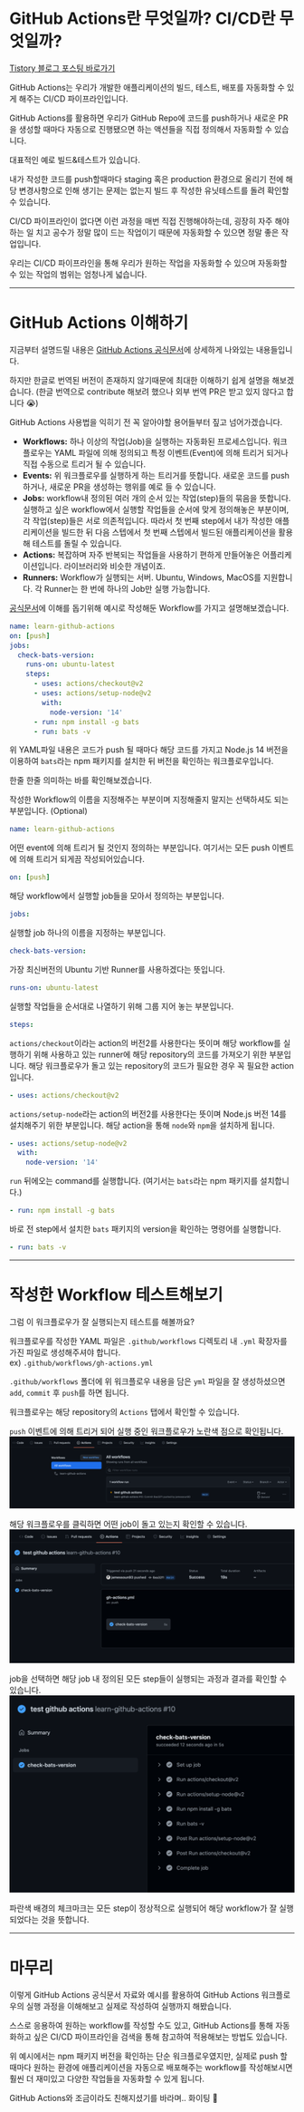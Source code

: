 # GitHub Actions란 무엇일까? CI/CD란 무엇일까?

[Tistory 블로그 포스팅 바로가기](https://seunghyunson.tistory.com/14)

GitHub Actions는 우리가 개발한 애플리케이션의 빌드, 테스트, 배포를 자동화할 수 있게 해주는 CI/CD 파이프라인입니다.

GitHub Actions를 활용하면 우리가 GitHub Repo에 코드를 push하거나 새로운 PR을 생성할 때마다 자동으로 진행됐으면 하는 액션들을 직접 정의해서 자동화할 수 있습니다.

대표적인 예로 빌드&테스트가 있습니다.

내가 작성한 코드를 push할때마다 staging 혹은 production 환경으로 올리기 전에 해당 변경사항으로 인해 생기는 문제는 없는지 빌드 후 작성한 유닛테스트를 돌려 확인할 수 있습니다.

CI/CD 파이프라인이 없다면 이런 과정을 매번 직접 진행해야하는데, 굉장히 자주 해야 하는 일 치고 공수가 정말 많이 드는 작업이기 때문에 자동화할 수 있으면 정말 좋은 작업입니다.

우리는 CI/CD 파이프라인을 통해 우리가 원하는 작업을 자동화할 수 있으며 자동화할 수 있는 작업의 범위는 엄청나게 넓습니다.

---

# GitHub Actions 이해하기

지금부터 설명드릴 내용은 [GitHub Actions 공식문서](https://docs.github.com/en/actions/learn-github-actions/understanding-github-actions)에 상세하게 나와있는 내용들입니다.  

하지만 한글로 번역된 버전이 존재하지 않기때문에 최대한 이해하기 쉽게 설명을 해보겠습니다. (한글 번역으로 contribute 해보려 했으나 외부 번역 PR은 받고 있지 않다고 합니다 😭)

GitHub Actions 사용법을 익히기 전 꼭 알아야할 용어들부터 짚고 넘어가겠습니다.

* **Workflows:** 하나 이상의 작업(Job)을 실행하는 자동화된 프로세스입니다. 워크플로우는 YAML 파일에 의해 정의되고 특정 이벤트(Event)에 의해 트리거 되거나 직접 수동으로 트리거 될 수 있습니다.
* **Events:** 위 워크플로우를 실행하게 하는 트리거를 뜻합니다. 새로운 코드를 push하거나, 새로운 PR을 생성하는 행위를 예로 들 수 있습니다.
* **Jobs:** workflow내 정의된 여러 개의 순서 있는 작업(step)들의 묶음을 뜻합니다. 실행하고 싶은 workflow에서 실행할 작업들을 순서에 맞게 정의해놓은 부분이며, 각 작업(step)들은 서로 의존적입니다. 따라서 첫 번째 step에서 내가 작성한 애플리케이션을 빌드한 뒤 다음 스텝에서 첫 번째 스텝에서 빌드된 애플리케이션을 활용해 테스트를 돌릴 수 있습니다.
* **Actions:** 복잡하며 자주 반복되는 작업들을 사용하기 편하게 만들어놓은 어플리케이션입니다. 라이브러리와 비슷한 개념이죠.
* **Runners:** Workflow가 실행되는 서버. Ubuntu, Windows, MacOS를 지원합니다. 각 Runner는 한 번에 하나의 Job만 실행 가능합니다.

[공식문서](https://docs.github.com/en/actions/learn-github-actions/understanding-github-actions)에 이해를 돕기위해 예시로 작성해둔 Workflow를 가지고 설명해보겠습니다.

```yaml
name: learn-github-actions
on: [push]
jobs:
  check-bats-version:
    runs-on: ubuntu-latest
    steps:
      - uses: actions/checkout@v2
      - uses: actions/setup-node@v2
        with:
          node-version: '14'
      - run: npm install -g bats
      - run: bats -v
```

위 YAML파일 내용은 코드가 push 될 때마다 해당 코드를 가지고 Node.js 14 버전을 이용하여 `bats`라는 npm 패키지를 설치한 뒤 버전을 확인하는 워크플로우입니다.

한줄 한줄 의미하는 바를 확인해보겠습니다.

작성한 Workflow의 이름을 지정해주는 부분이며 지정해줄지 말지는 선택하셔도 되는 부분입니다. (Optional)
```yaml
name: learn-github-actions
```

어떤 event에 의해 트리거 될 것인지 정의하는 부분입니다. 여기서는 모든 push 이벤트에 의해 트리거 되게끔 작성되어있습니다.
```yaml
on: [push]
```

해당 workflow에서 실행할 job들을 모아서 정의하는 부분입니다.
```yaml
jobs: 
```

실행할 job 하나의 이름을 지정하는 부분입니다.
```yaml
check-bats-version:
```

가장 최신버전의 Ubuntu 기반 Runner를 사용하겠다는 뜻입니다.
```yaml
runs-on: ubuntu-latest
```

실행할 작업들을 순서대로 나열하기 위해 그룹 지어 놓는 부분입니다.
```yaml
steps:
```

`actions/checkout`이라는 action의 버전2를 사용한다는 뜻이며 해당 workflow를 실행하기 위해 사용하고 있는 runner에 해당 repository의 코드를 가져오기 위한 부분입니다. 해당 워크플로우가 돌고 있는 repository의 코드가 필요한 경우 꼭 필요한 action입니다.
```yaml
- uses: actions/checkout@v2
```

`actions/setup-node`라는 action의 버전2를 사용한다는 뜻이며 Node.js 버전 14를 설치해주기 위한 부분입니다. 해당 action을 통해 `node`와 `npm`을 설치하게 됩니다.
```yaml
- uses: actions/setup-node@v2
  with:
    node-version: '14'
```

`run` 뒤에오는 command를 실행합니다. (여기서는 `bats`라는 npm 패키지를 설치합니다.)
```yaml
- run: npm install -g bats
```

바로 전 step에서 설치한 `bats` 패키지의 version을 확인하는 명령어를 실행합니다.
```yaml
- run: bats -v
```

---

# 작성한 Workflow 테스트해보기

그럼 이 워크플로우가 잘 실행되는지 테스트를 해볼까요?

워크플로우를 작성한 YAML 파일은 `.github/workflows` 디렉토리 내 `.yml` 확장자를 가진 파일로 생성해주셔야 합니다.  
ex) `.github/workflows/gh-actions.yml`

`.github/workflows` 폴더에 위 워크플로우 내용을 담은 `yml` 파일을 잘 생성하셨으면 `add`, `commit` 후 `push`를 하면 됩니다.

워크플로우는 해당 repository의 `Actions` 탭에서 확인할 수 있습니다.

`push` 이벤트에 의해 트리거 되어 실행 중인 워크플로우가 노란색 점으로 확인됩니다.
![1](./images/actions-tab.png)

해당 워크플로우를 클릭하면 어떤 job이 돌고 있는지 확인할 수 있습니다.
![2](./images/actions-summary.png)

job을 선택하면 해당 job 내 정의된 모든 step들이 실행되는 과정과 결과를 확인할 수 있습니다.
![3](./images/actions-job-steps.png)

파란색 배경의 체크마크는 모든 step이 정상적으로 실행되어 해당 workflow가 잘 실행되었다는 것을 뜻합니다.

---

# 마무리

이렇게 GitHub Actions 공식문서 자료와 예시를 활용하여 GitHub Actions 워크플로우의 실행 과정을 이해해보고 실제로 작성하여 실행까지 해봤습니다.

스스로 응용하여 원하는 workflow를 작성할 수도 있고, GitHub Actions를 통해 자동화하고 싶은 CI/CD 파이프라인을 검색을 통해 참고하여 적용해보는 방법도 있습니다.

위 예시에서는 npm 패키지 버전을 확인하는 단순 워크플로우였지만, 실제로 push 할 때마다 원하는 환경에 애플리케이션을 자동으로 배포해주는 workflow를 작성해보시면 훨씬 더 재미있고 다양한 작업들을 자동화할 수 있게 됩니다.

GitHub Actions와 조금이라도 친해지셨기를 바라며.. 화이팅 💪